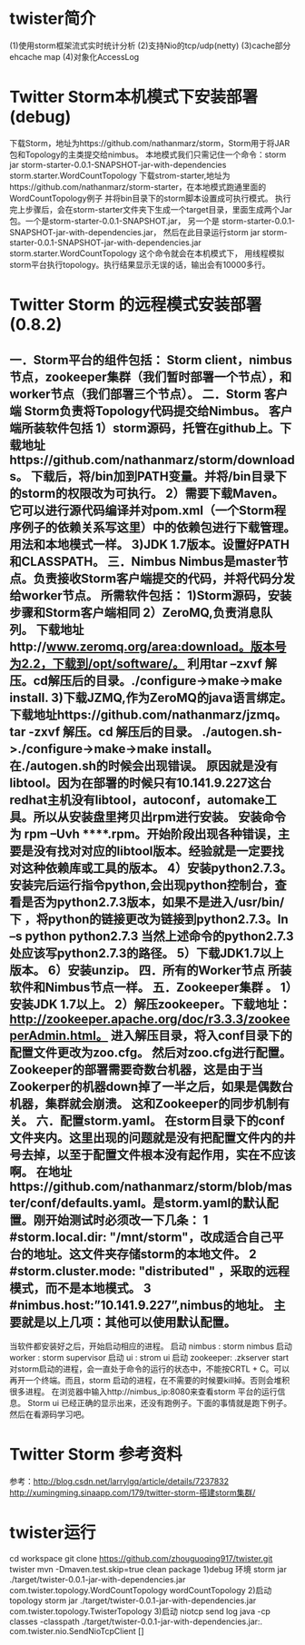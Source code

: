 twister简介
=============================================================================
(1)使用storm框架流式实时统计分析
(2)支持Nio的tcp/udp(netty)
(3)cache部分ehcache map
(4)对象化AccessLog

Twitter Storm本机模式下安装部署(debug)
=============================================================================
下载Storm，地址为https://github.com/nathanmarz/storm，Storm用于将JAR包和Topology的主类提交给nimbus。
本地模式我们只需记住一个命令：storm jar storm-starter-0.0.1-SNAPSHOT-jar-with-dependencies storm.starter.WordCountTopology
下载strom-starter,地址为https://github.com/nathanmarz/storm-starter，在本地模式跑通里面的WordCountTopology例子 并将bin目录下的storm脚本设置成可执行模式。
执行完上步骤后，会在storm-starter文件夹下生成一个target目录，里面生成两个Jar包。一个是storm-starter-0.0.1-SNAPSHOT.jar，
另一个是 storm-starter-0.0.1-SNAPSHOT-jar-with-dependencies.jar，
然后在此目录运行storm jar storm-starter-0.0.1-SNAPSHOT-jar-with-dependencies.jar storm.starter.WordCountTopology 这个命令就会在本机模式下，
用线程模拟storm平台执行topology。执行结果显示无误的话，输出会有10000多行。 

Twitter Storm 的远程模式安装部署(0.8.2)  
=============================================================================
一．Storm平台的组件包括： Storm client，nimbus节点，zookeeper集群（我们暂时部署一个节点），和worker节点（我们部署三个节点）。
二．Storm 客户端
   Storm负责将Topology代码提交给Nimbus。
   客户端所装软件包括
   1）storm源码，托管在github上。下载地址https://github.com/nathanmarz/storm/downloads。
    下载后，将/bin加到PATH变量。并将/bin目录下的storm的权限改为可执行。
   2）需要下载Maven。它可以进行源代码编译并对pom.xml（一个Storm程序例子的依赖关系写这里）中的依赖包进行下载管理。用法和本地模式一样。
   3)JDK 1.7版本。设置好PATH和CLASSPATH。
三．Nimbus
Nimbus是master节点。负责接收Storm客户端提交的代码，并将代码分发给worker节点。
   所需软件包括：
   1)Storm源码，安装步骤和Storm客户端相同
   2）ZeroMQ,负责消息队列。
   下载地址http://www.zeromq.org/area:download。版本号为2.2，下载到/opt/software/。
   利用tar –zxvf 解压。cd解压后的目录。./configure->make->make install.
   3)下载JZMQ,作为ZeroMQ的java语言绑定。
   下载地址https://github.com/nathanmarz/jzmq。 
   tar -zxvf 解压。cd 解压后的目录。
   ./autogen.sh->./configure->make->make install。在./autogen.sh的时候会出现错误。
    原因就是没有libtool。因为在部署的时候只有10.141.9.227这台redhat主机没有libtool，autoconf，automake工具。所以从安装盘里拷贝出rpm进行安装。
  安装命令为  rpm –Uvh ****.rpm。开始阶段出现各种错误，主要是没有找对对应的libtool版本。经验就是一定要找对这种依赖库或工具的版本。
  4）安装python2.7.3。
   安装完后运行指令python,会出现python控制台，查看是否为python2.7.3版本，如果不是进入/usr/bin/下
   ，将python的链接更改为链接到python2.7.3。ln –s  python python2.7.3
   当然上述命令的python2.7.3处应该写python2.7.3的路径。
   5）下载JDK1.7以上版本。
   6）安装unzip。
四．所有的Worker节点
   所装软件和Nimbus节点一样。
五．Zookeeper集群 。
   1）安装JDK 1.7以上。
   2）解压zookeeper。下载地址：http://zookeeper.apache.org/doc/r3.3.3/zookeeperAdmin.html。
   进入解压目录，将入conf目录下的配置文件更改为zoo.cfg。
   然后对zoo.cfg进行配置。Zookeeper的部署需要奇数台机器，这是由于当Zookerper的机器down掉了一半之后，如果是偶数台机器，集群就会崩溃。
   这和Zookeeper的同步机制有关。
六．配置storm.yaml。
   在storm目录下的conf文件夹内。这里出现的问题就是没有把配置文件内的井号去掉，以至于配置文件根本没有起作用，实在不应该啊。
   在地址https://github.com/nathanmarz/storm/blob/master/conf/defaults.yaml。是storm.yaml的默认配置。刚开始测试时必须改一下几条：
   1  #storm.local.dir: "/mnt/storm"，改成适合自己平台的地址。这文件夹存储storm的本地文件。
   2  #storm.cluster.mode: "distributed" ，采取的远程模式，而不是本地模式。
   3  #nimbus.host:”10.141.9.227”,nimbus的地址。
主要就是以上几项：其他可以使用默认配置。 
---------------------------------------------------------------------
当软件都安装好之后，开始启动相应的进程。
启动 nimbus   :  storm nimbus
启动 worker   :  storm supervisor
启动 ui       :  strom ui
启动 zookeeper:  .zkserver start
对storm启动的进程，会一直处于命令的运行的状态中，不能按CRTL + C。可以再开一个终端。而且，storm 启动的进程，在不需要的时候要kill掉。否则会堆积很多进程。
在浏览器中输入http://nimbus_ip:8080来查看storm 平台的运行信息。
Storm ui 已经正确的显示出来，还没有跑例子。下面的事情就是跑下例子。然后在看源码学习吧。

Twitter Storm 参考资料
=============================================================================
参考：http://blog.csdn.net/larrylgq/article/details/7237832
    http://xumingming.sinaapp.com/179/twitter-storm-搭建storm集群/
 
twister运行   
=============================================================================
cd workspace
git clone https://github.com/zhouguoqing917/twister.git twister
mvn -Dmaven.test.skip=true clean package
1)debug 环境
storm jar ./target/twister-0.0.1-jar-with-dependencies.jar com.twister.topology.WordCountTopology wordCountTopology
2)启动 topology
storm jar ./target/twister-0.0.1-jar-with-dependencies.jar com.twister.topology.TwisterTopology
3)启动 niotcp send log
java -cp classes -classpath ./target/twister-0.0.1-jar-with-dependencies.jar:. com.twister.nio.SendNioTcpClient  <host> <port> [<accessFile>]

 